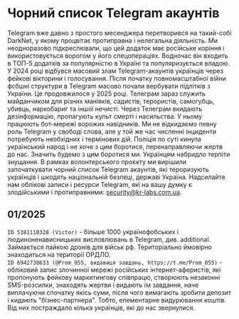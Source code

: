 # Чорний список Telegram акаунтів

Telegram вже давно з простого месенджера перетворився на такий-собі DarkNet, у якому процвітає протиправна і нелегальна діяльність. Ми неодноразово підкреслювали, що цей додаток має російське коріння і використовується ворогом у його спецопераціях. Водночас він входить в ТОП-5 додатків за популярністю в Україні та популяризується владою. У 2024 році відбувся масовий злам Telegram-акаунтів українців через фейкові вікторини і голосування. Після початку повномасштабної війни фсбшні структури в Telegram масово почали вербувати підлітків з України. Це продовжилося у 2025 році. Телеграм зараз служить майданчиком для різних маніяків, садистів, терористів, самогубць, убивць, наркобариг та іншої нечисті. Через Телеграм вкидають дезінформацію, пропагують культ смерті і насильства. У ньому працюють бот-мережі ворожих навідників. Ми не відкидаємо певну роль Telegram у свободі слова, але у той же час численні інциденти потребують необхідних і термінових дій. Поліція по суті кинула український народ і не хоче з цим боротися, перенаправляючи жертв до нас. Значить будемо з цим боротися ми. Українцям набридло терпіти знущання. В рамках волонтерського проєкту ми вирішили започаткувати чорний список Telegram акаунтів, які тероризують українців і шкодять національній безпеці, державі Україна. Надсилайте нам облікові записи і ресурси Telegram, які на вашу думку є злодійськими і протиправними: security@kr-labs.com.ua.

## 01/2025

``ID 5381110328 (Victor)`` - більше 1000 українофобських і людиноненависницьких висловлювань в Telegram, див. additional. Займається пайкою дронів для військ рф. Територіально ймовірно знаходиться на території ОРДЛО.  
``ID 6942730633 (@Prom_055, видавиця завдань, https://t.me/Prom_055)`` - обліковий запис злочинної мережі російських інтернет-аферистів, які пропонують фейкову маркетингову співпрацю, створюють незаконні SMS-розсилки, знаходять жертви і видають їм завдання, наче виплачуючи спочатку якісь суми, після чого вимагають зробити депозит і кидають "бізнес-партнера". Тобто, елементарне видурювання коштів. Від них постраждало кілька українців, які до нас звернулися.
